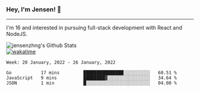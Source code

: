 ### Hey, I'm Jensen! 👋

---

I'm 16 and interested in pursuing full-stack development with React and NodeJS.

![jensenzhng's Github Stats](https://github-readme-stats.vercel.app/api?username=jensenzhng&theme=dark&show_icons=true&count_private=true)
<br />
[![wakatime](https://wakatime.com/badge/user/cbfc263d-3611-4e36-8278-8fad45fe3f62.svg)](https://wakatime.com/@cbfc263d-3611-4e36-8278-8fad45fe3f62)

<!--START_SECTION:waka-->
```text
Week: 20 January, 2022 - 26 January, 2022

Go           17 mins         ███████████████░░░░░░░░░░   60.51 % 
JavaScript   9 mins          ████████▓░░░░░░░░░░░░░░░░   34.64 % 
JSON         1 min           █░░░░░░░░░░░░░░░░░░░░░░░░   04.00 % 
```
<!--END_SECTION:waka-->
